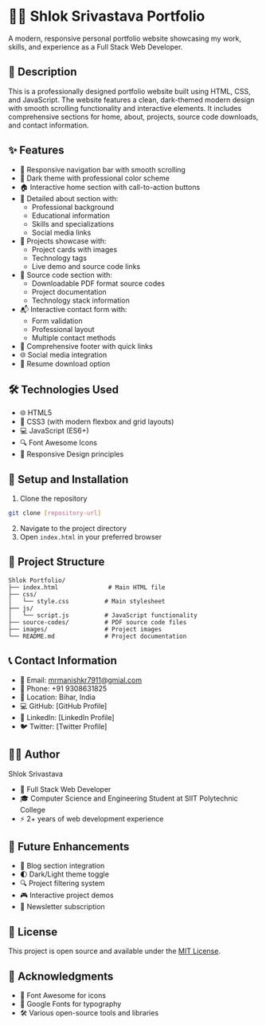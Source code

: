 # 👨‍💻 Shlok Srivastava Portfolio

A modern, responsive personal portfolio website showcasing my work, skills, and experience as a Full Stack Web Developer.

## 📝 Description

This is a professionally designed portfolio website built using HTML, CSS, and JavaScript. The website features a clean, dark-themed modern design with smooth scrolling functionality and interactive elements. It includes comprehensive sections for home, about, projects, source code downloads, and contact information.

## ✨ Features

- 🎯 Responsive navigation bar with smooth scrolling
- 🌙 Dark theme with professional color scheme
- 🏠 Interactive home section with call-to-action buttons
- 👤 Detailed about section with:
	- Professional background
	- Educational information
	- Skills and specializations
	- Social media links
- 💼 Projects showcase with:
	- Project cards with images
	- Technology tags
	- Live demo and source code links
- 📂 Source code section with:
	- Downloadable PDF format source codes
	- Project documentation
	- Technology stack information
- 📬 Interactive contact form with:
	- Form validation
	- Professional layout
	- Multiple contact methods
- 🔗 Comprehensive footer with quick links
- 🌐 Social media integration
- 📄 Resume download option

## 🛠️ Technologies Used

- 🌐 HTML5
- 🎨 CSS3 (with modern flexbox and grid layouts)
- 💻 JavaScript (ES6+)
- 🔍 Font Awesome Icons
- 📱 Responsive Design principles

## 🚀 Setup and Installation

1. Clone the repository
```bash
git clone [repository-url]
```

2. Navigate to the project directory
3. Open `index.html` in your preferred browser

## 📁 Project Structure

```
Shlok Portfolio/
├── index.html              # Main HTML file
├── css/
│   └── style.css          # Main stylesheet
├── js/
│   └── script.js          # JavaScript functionality
├── source-codes/          # PDF source code files
├── images/                # Project images
└── README.md              # Project documentation
```

## 📞 Contact Information

- 📧 Email: mrmanishkr7911@gmial.com
- 📱 Phone: +91 9308631825
- 📍 Location: Bihar, India
- 💻 GitHub: [GitHub Profile]
- 🔗 LinkedIn: [LinkedIn Profile]
- 🐦 Twitter: [Twitter Profile]

## 👨‍💻 Author

Shlok Srivastava
- 🌟 Full Stack Web Developer
- 🎓 Computer Science and Engineering Student at SIIT Polytechnic College
- ⚡ 2+ years of web development experience

## 🔮 Future Enhancements

- 📝 Blog section integration
- 🌓 Dark/Light theme toggle
- 🔍 Project filtering system
- 🎮 Interactive project demos
- 📨 Newsletter subscription

## 📄 License

This project is open source and available under the [MIT License](LICENSE).

## 🙏 Acknowledgments

- 🎨 Font Awesome for icons
- 📝 Google Fonts for typography
- 🛠️ Various open-source tools and libraries
